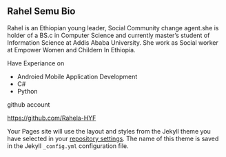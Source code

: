 ## Rahel Semu Bio



Rahel is an Ethiopian young leader, Social Community change agent.she is holder of a BS.c in Computer Science and currently master’s student of Information Science at Addis Ababa University.
She work as Social worker at Empower Women and Childern In Ethiopia. 

Have Experiance on

- Androied Mobile Application Development
- C#
- Python



github account

https://github.com/Rahela-HYF



Your Pages site will use the layout and styles from the Jekyll theme you have selected in your [repository settings](https://github.com/Rahela-HYF/Rahela-HYF.github.io/settings). The name of this theme is saved in the Jekyll `_config.yml` configuration file.

